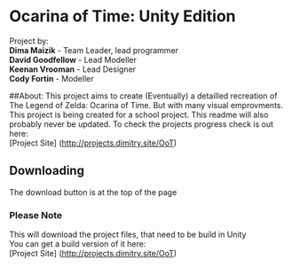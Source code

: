 # Ocarina of Time: Unity Edition
Project by:  
**Dima Maizik** - Team Leader, lead programmer  
**David Goodfellow** - Lead Modeller  
**Keenan Vrooman** - Lead Designer  
**Cody Fortin** - Modeller  
  
  
##About:
This project aims to create (Eventually) a detailled recreation of The Legend of Zelda: Ocarina of Time. But with many visual emprovments.  
This project is being created for a school project. This readme will also probably never be updated. To check the projects progress check is out here:  
[Project Site] (http://projects.dimitry.site/OoT)

## Downloading  
The download button is at the top of the page  
  
### Please Note  
This will download the project files, that need to be build in Unity  
You can get a build version of it here:  
[Project Site] (http://projects.dimitry.site/OoT)
